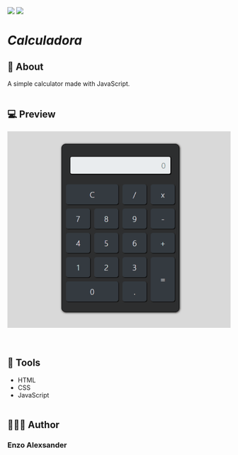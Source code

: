 ![](https://img.shields.io/github/repo-size/EnzoAlexsander/projeto-app-calculadora) ![](https://img.shields.io/github/languages/top/EnzoAlexsander/projeto-app-calculadora)

<div left="center">
    <h1><i>Calculadora</i></h1>
</div>

## 📕 About

A simple calculator made with JavaScript.
<br><br>

## 💻 Preview

<div align="left">
    <img src="./assets/images/preview.gif">
</div>
<br><br>

## 🔨 Tools

- HTML
- CSS
- JavaScript
<br><br>

## 🙋🏽‍♂️ Author

### Enzo Alexsander